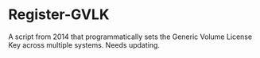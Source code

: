 # Register-GVLK
A script from 2014 that programmatically sets the Generic Volume License Key across multiple systems.  Needs updating.
